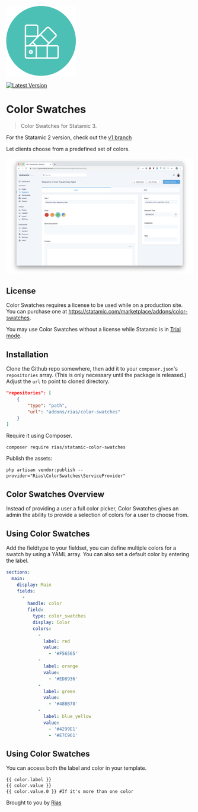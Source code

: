 ![Icon](icon.svg)

[![Latest Version](https://img.shields.io/github/release/riasvdv/statamic-color-swatches.svg?style=flat-square)](https://github.com/riasvdv/statamic-color-swatches/releases)

# Color Swatches

> Color Swatches for Statamic 3.

For the Statamic 2 version, check out the [v1 branch](https://github.com/riasvdv/statamic-color-swatches/tree/v1)

Let clients choose from a predefined set of colors.

![Screenshot](./docs/img/color-swatches-screenshot.png)

## License

Color Swatches requires a license to be used while on a production site.  
You can purchase one at https://statamic.com/marketplace/addons/color-swatches.

You may use Color Swatches without a license while Statamic is in [Trial mode](https://docs.statamic.com/knowledge-base/trial-mode).

## Installation

Clone the Github repo somewhere, then add it to your `composer.json`'s `repositories` array. (This is only necessary until the package is released.) Adjust the `url` to point to cloned directory.

``` json
"repositories": [
    {
        "type": "path",
        "url": "addons/rias/color-swatches"
    }
]
```

Require it using Composer.

```
composer require rias/statamic-color-swatches
```

Publish the assets:

```
php artisan vendor:publish --provider="Rias\ColorSwatches\ServiceProvider"
```

## Color Swatches Overview

Instead of providing a user a full color picker, Color Swatches gives an admin the ability to provide a selection of colors for a user to choose from.

## Using Color Swatches

Add the fieldtype to your fieldset, you can define multiple colors for a swatch by using a YAML array. You can also set a default color by entering the label.

```yaml
sections:
  main:
    display: Main
    fields:
      -
        handle: color
        field:
          type: color_swatches
          display: Color
          colors:
            -
              label: red
              value:
                - '#F56565'
            -
              label: orange
              value:
                - '#ED8936'
            -
              label: green
              value:
                - '#48BB78'
            -
              label: blue_yellow
              value:
                - '#4299E1'
                - '#E7C961'
```

## Using Color Swatches

You can access both the label and color in your template.

```twig
{{ color.label }}
{{ color.value }}
{{ color.value.0 }} #If it's more than one color
```

Brought to you by [Rias](https://rias.be)

